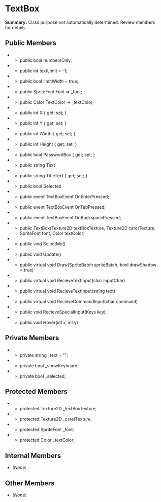 # TextBox

**Summary:** Class purpose not automatically determined. Review members for details.

## Public Members
- - public bool numbersOnly;
- - public int textLimit = -1;
- - public bool limitWidth = true;
- - public SpriteFont Font => _font;
- - public Color TextColor => _textColor;
- - public int X { get; set; }
- - public int Y { get; set; }
- - public int Width { get; set; }
- - public int Height { get; set; }
- - public bool PasswordBox { get; set; }
- - public string Text
- - public string TitleText { get; set; }
- - public bool Selected
- - public event TextBoxEvent OnEnterPressed;
- - public event TextBoxEvent OnTabPressed;
- - public event TextBoxEvent OnBackspacePressed;
- - public TextBox(Texture2D textBoxTexture, Texture2D caretTexture, SpriteFont font, Color textColor)
- - public void SelectMe()
- - public void Update()
- - public virtual void Draw(SpriteBatch spriteBatch, bool drawShadow = true)
- - public virtual void RecieveTextInput(char inputChar)
- - public virtual void RecieveTextInput(string text)
- - public virtual void RecieveCommandInput(char command)
- - public void RecieveSpecialInput(Keys key)
- - public void Hover(int x, int y)

## Private Members
- - private string _text = "";
- - private bool _showKeyboard;
- - private bool _selected;

## Protected Members
- - protected Texture2D _textBoxTexture;
- - protected Texture2D _caretTexture;
- - protected SpriteFont _font;
- - protected Color _textColor;

## Internal Members
- *(None)*

## Other Members
- *(None)*
